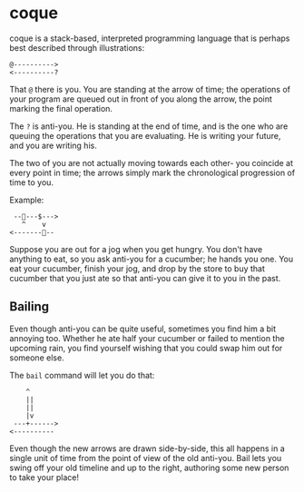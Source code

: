 # coque

coque is a stack-based, interpreted programming language that is
perhaps best described through illustrations:

~~~
@---------->
<----------?
~~~

That `@` there is you. You are standing at the arrow of time;
the operations of your program are queued out in front of you along
the arrow, the point marking the final operation.


The `?` is anti-you. He is standing at the end of time, and is
the one who are queuing the operations that you are evaluating.
He is writing your future, and you are writing his.


The two of you are not actually moving towards each other- you
coincide at every point in time; the arrows simply mark the
chronological progression of time to you.


Example:

~~~
 --🥒---$--->
   ^    v
<-------🥒--
~~~

Suppose you are out for a jog when you get hungry. You don't have anything to
eat, so you ask anti-you for a cucumber; he hands you one. You eat your cucumber,
finish your jog, and drop by the store to buy that cucumber that you just ate so
that anti-you can give it to you in the past.


## Bailing

Even though anti-you can be quite useful, sometimes you find him a bit annoying too.
Whether he ate half your cucumber or failed to mention the upcoming rain, you find
yourself wishing that you could swap him out for someone else.


The `bail` command will let you do that:


~~~
    ^
    ||
    ||
    |v
 ---+------>
<----------
~~~

Even though the new arrows are drawn side-by-side, this all happens in a single unit
of time from the point of view of the old anti-you. Bail lets you swing off your old
timeline and up to the right, authoring some new person to take your place!
